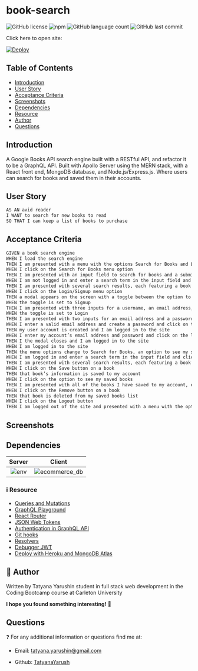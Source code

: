 # book-search

![GitHub license](https://img.shields.io/badge/license-MIT-blue.svg)
![npm](https://img.shields.io/npm/v/npm?color=orange&logo=npm)
![GitHub language count](https://img.shields.io/github/languages/count/TatyanaYarush/book-search?color=green)
![GitHub last commit](https://img.shields.io/github/last-commit/TatyanaYarush/book-search?color=orange)

Click here to open site:

[![Deploy](https://www.herokucdn.com/deploy/button.svg)](https://pure-temple-72383.herokuapp.com/)

 ## Table of Contents
- [Introduction](#introduction)
- [User Story](#user-story)
- [Acceptance Criteria](#acceptance-criteria)
- [Screenshots](#screenshots)
- [Dependencies](#Dependencies)
- [Resource](#information_source-resource)
- [Author](#raising_hand-author)
- [Questions](#questions)

## Introduction
A Google Books API search engine built with a RESTful API, and refactor it to be a GraphQL API. Built with Apollo Server using the MERN stack, with a React front end, MongoDB database, and Node.js/Express.js. Where users can search for books and saved them in their accounts.

## User Story

```md
AS AN avid reader
I WANT to search for new books to read
SO THAT I can keep a list of books to purchase

```
## Acceptance Criteria

```md
GIVEN a book search engine
WHEN I load the search engine
THEN I am presented with a menu with the options Search for Books and Login/Signup and an input field to search for books and a submit button
WHEN I click on the Search for Books menu option
THEN I am presented with an input field to search for books and a submit button
WHEN I am not logged in and enter a search term in the input field and click the submit button
THEN I am presented with several search results, each featuring a book’s title, author, description, image, and a link to that book on the Google Books site
WHEN I click on the Login/Signup menu option
THEN a modal appears on the screen with a toggle between the option to log in or sign up
WHEN the toggle is set to Signup
THEN I am presented with three inputs for a username, an email address, and a password, and a signup button
WHEN the toggle is set to Login
THEN I am presented with two inputs for an email address and a password and login button
WHEN I enter a valid email address and create a password and click on the signup button
THEN my user account is created and I am logged in to the site
WHEN I enter my account’s email address and password and click on the login button
THEN I the modal closes and I am logged in to the site
WHEN I am logged in to the site
THEN the menu options change to Search for Books, an option to see my saved books, and Logout
WHEN I am logged in and enter a search term in the input field and click the submit button
THEN I am presented with several search results, each featuring a book’s title, author, description, image, and a link to that book on the Google Books site and a button to save a book to my account
WHEN I click on the Save button on a book
THEN that book’s information is saved to my account
WHEN I click on the option to see my saved books
THEN I am presented with all of the books I have saved to my account, each featuring the book’s title, author, description, image, and a link to that book on the Google Books site and a button to remove a book from my account
WHEN I click on the Remove button on a book
THEN that book is deleted from my saved books list
WHEN I click on the Logout button
THEN I am logged out of the site and presented with a menu with the options Search for Books and Login/Signup and an input field to search for books and a submit button  

```

## Screenshots


## Dependencies
Server           |  Client
:-------------------------:|:-------------------------:
![env](https:..)  | ![ecommerce_db](https:..)


### :information_source: Resource 
- [Queries and Mutations](https://graphql.org/learn/queries/)
- [GraphQL Playground](https://www.apollographql.com/docs/apollo-server/testing/build-run-queries/#graphql-playground)
- [React Router](https://reactrouter.com/web/guides/quick-start)
- [JSON Web Tokens](https://jwt.io/introduction)
- [Authentication in GraphQL API](https://www.apollographql.com/docs/apollo-server/security/authentication/)
- [Git hooks](https://git-scm.com/book/en/v2/Customizing-Git-Git-Hooks)
- [Resolvers](https://www.apollographql.com/docs/tutorial/resolvers/)
- [Debugger JWT](https://jwt.io/)
- [Deploy with Heroku and MongoDB Atlas](https://carleton.bootcampcontent.com/carleton-university/carl-ott-fsf-pt-02-2021-u-c/blob/master/18-NoSQL/04-Important/MongoAtlas-Deploy.md)

## :raising_hand: Author 
Written by Tatyana Yarushin student in full stack web development in the Coding Bootcamp course at Carleton University

**I hope you found something interesting!** :scroll:

## Questions
:question: For any additional information or questions find me at:

 - Email: [tatyana.yarushin@gmail.com](mailto:tatyana.yarushin@gmail.com)
 
 - Github: [TatyanaYarush](https://github.com/TatyanaYarush)